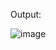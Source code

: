 Output:

![image](https://github.com/UbaydullohML/VS-Projects_BugsFix/assets/75980506/177d2b03-bb96-43d5-a9fc-3231cbecf785)
